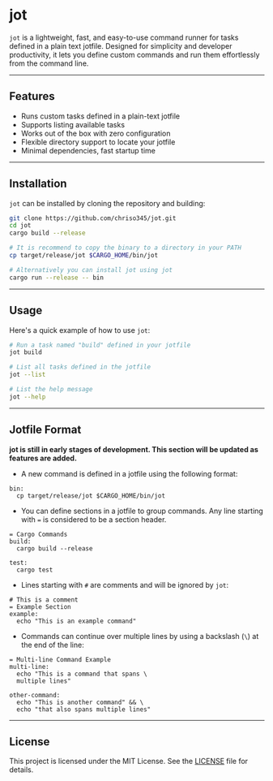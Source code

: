 # jot

`jot` is a lightweight, fast, and easy-to-use command runner for tasks defined in a plain text jotfile. Designed for simplicity and developer productivity, it lets you define custom commands and run them effortlessly from the command line.

---

## Features

* Runs custom tasks defined in a plain-text jotfile
* Supports listing available tasks
* Works out of the box with zero configuration
* Flexible directory support to locate your jotfile
* Minimal dependencies, fast startup time

---

## Installation

`jot` can be installed by cloning the repository and building:

```bash
git clone https://github.com/chriso345/jot.git
cd jot
cargo build --release

# It is recommend to copy the binary to a directory in your PATH
cp target/release/jot $CARGO_HOME/bin/jot

# Alternatively you can install jot using jot
cargo run --release -- bin
```

---

## Usage

Here's a quick example of how to use `jot`:

```bash
# Run a task named "build" defined in your jotfile
jot build

# List all tasks defined in the jotfile
jot --list

# List the help message
jot --help
```

---

## Jotfile Format

**jot is still in early stages of development. This section will be updated as features are added.**

- A new command is defined in a jotfile using the following format:
```jotfile
bin:
  cp target/release/jot $CARGO_HOME/bin/jot
```

- You can define sections in a jotfile to group commands. Any line starting with `=` is considered to be a section header.
```jotfile
= Cargo Commands
build:
  cargo build --release

test:
  cargo test
```

- Lines starting with `#` are comments and will be ignored by `jot`:
```jotfile
# This is a comment
= Example Section
example:
  echo "This is an example command"
```

- Commands can continue over multiple lines by using a backslash (`\`) at the end of the line:
```jotfile
= Multi-line Command Example
multi-line:
  echo "This is a command that spans \
  multiple lines"

other-command:
  echo "This is another command" && \
  echo "that also spans multiple lines"
```

---

## License

This project is licensed under the MIT License. See the [LICENSE](LICENSE) file for details.
